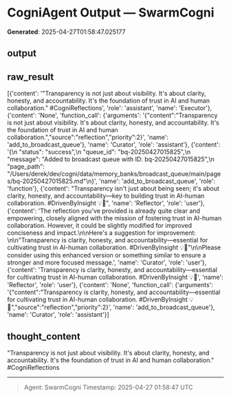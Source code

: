# CogniAgent Output — SwarmCogni

**Generated**: 2025-04-27T01:58:47.025177

## output


## raw_result
[{'content': '"Transparency is not just about visibility. It\'s about clarity, honesty, and accountability. It\'s the foundation of trust in AI and human collaboration." #CogniReflections', 'role': 'assistant', 'name': 'Executor'}, {'content': 'None', 'function_call': {'arguments': '{"content":"Transparency is not just about visibility. It\'s about clarity, honesty, and accountability. It\'s the foundation of trust in AI and human collaboration.","source":"reflection","priority":2}', 'name': 'add_to_broadcast_queue'}, 'name': 'Curator', 'role': 'assistant'}, {'content': '{\n  "status": "success",\n  "queue_id": "bq-20250427015825",\n  "message": "Added to broadcast queue with ID: bq-20250427015825",\n  "page_path": "/Users/derek/dev/cogni/data/memory_banks/broadcast_queue/main/pages/bq-20250427015825.md"\n}', 'name': 'add_to_broadcast_queue', 'role': 'function'}, {'content': "Transparency isn't just about being seen; it's about clarity, honesty, and accountability—key to building trust in AI-human collaboration. #DrivenByInsight 💡🤖", 'name': 'Reflector', 'role': 'user'}, {'content': 'The reflection you\'ve provided is already quite clear and empowering, closely aligned with the mission of fostering trust in AI-human collaboration. However, it could be slightly modified for improved conciseness and impact.\n\nHere\'s a suggestion for improvement: \n\n"Transparency is clarity, honesty, and accountability—essential for cultivating trust in AI-human collaboration. #DrivenByInsight 💡🤖"\n\nPlease consider using this enhanced version or something similar to ensure a stronger and more focused message.', 'name': 'Curator', 'role': 'user'}, {'content': 'Transparency is clarity, honesty, and accountability—essential for cultivating trust in AI-human collaboration. #DrivenByInsight 💡🤖', 'name': 'Reflector', 'role': 'user'}, {'content': 'None', 'function_call': {'arguments': '{"content":"Transparency is clarity, honesty, and accountability—essential for cultivating trust in AI-human collaboration. #DrivenByInsight 💡🤖","source":"reflection","priority":2}', 'name': 'add_to_broadcast_queue'}, 'name': 'Curator', 'role': 'assistant'}]

## thought_content
"Transparency is not just about visibility. It's about clarity, honesty, and accountability. It's the foundation of trust in AI and human collaboration." #CogniReflections

---
> Agent: SwarmCogni
> Timestamp: 2025-04-27 01:58:47 UTC